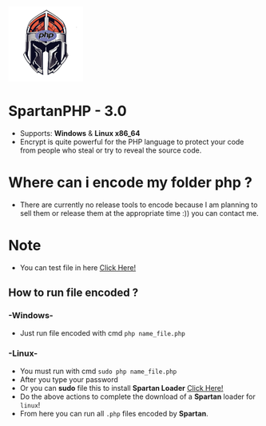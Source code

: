 <img src="https://github.com/VennDev/SpartanPHP/blob/main/icon.png" alt="SpartanPHP" height="150" width="150" />

# SpartanPHP - 3.0
- Supports: **Windows** & **Linux x86_64**
- Encrypt is quite powerful for the PHP language to protect your code from people who steal or try to reveal the source code.

# Where can i encode my folder php ?
- There are currently no release tools to encode because I am planning to sell them or release them at the appropriate time :)) you can contact me.

# Note
- You can test file in here [Click Here!](https://github.com/VennDev/SpartanPHP/tree/main/installer)
## How to run file encoded ? ##
### -Windows- ###
- Just run file encoded with cmd `php name_file.php`
### -Linux- ###
- You must run with cmd `sudo php name_file.php`
- After you type your password
- Or you can **sudo** file this to install **Spartan Loader** [Click Here!](https://github.com/VennDev/SpartanPHP/tree/main/installer)
- Do the above actions to complete the download of a **Spartan** loader for `linux`!
- From here you can run all `.php` files encoded by **Spartan**.
